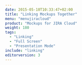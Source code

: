 ```yaml
---
date: 2015-05-10T10:33:47+02:00
title: "Linking Mockups Together"
menu: "menujiracloud"
product: "Mockups for JIRA Cloud"
weight: 180
tags:
  - "Linking"
  - "Full Screen"
  - "Presentation Mode"
include: "linking"
editorversion: 3
---
```

